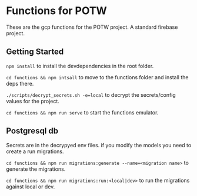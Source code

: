# Functions for POTW

These are the gcp functions for the POTW project. A standard firebase project.

## Getting Started

`npm install` to install the devdependencies in the root folder.

`cd functions && npm intsall` to move to the functions folder and install the deps there.

`./scripts/decrypt_secrets.sh -e=local` to decrypt the secrets/config values for the project.

`cd functions && npm run serve` to start the functions emulator.

## Postgresql db

Secrets are in the decrypyed env files. if you modify the models you need to create a run migrations.

`cd functions && npm run migrations:generate --name=<migration name>` to generate the migrations.

`cd functions && npm run migrations:run:<local|dev>` to run the migrations against local or dev.